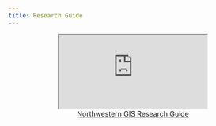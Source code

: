 ```yaml
---
title: Research Guide
---
```

<html>
<center><iframe src="https://libguides.northwestern.edu/gis"></iframe>
  <br>
  <a href="https://libguides.northwestern.edu/gis">Northwestern GIS Research Guide</a></center>
  </html>
